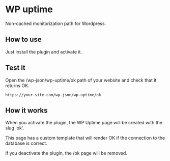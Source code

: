 # WP uptime

Non-cached monitorization path for Wordpress.

## How to use

Just install the plugin and activate it.

## Test it

Open the /wp-json/wp-uptime/ok path of your website and check that it returns OK.

```
https://your-site.com/wp-json/wp-uptime/ok
```

## How it works

When you activate the plugin, the WP Uptime page will be created with the slug 'ok'.

This page has a custom template that will render OK if the connection to the database is correct.

If you deactivate the plugin, the /ok page will be removed.
